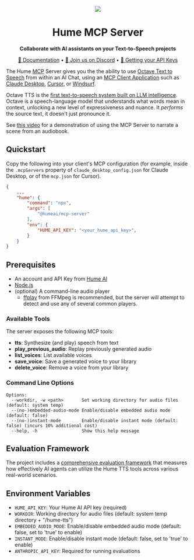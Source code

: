 <div align="center">
  <img src="https://storage.googleapis.com/hume-public-logos/hume/hume-banner.png">
  <h1>Hume MCP Server</h1>
  <p>
    <strong>Collaborate with AI assistants on your Text-to-Speech projects</strong>
  </p>
  <p>
    <a href="https://dev.hume.ai/docs/text-to-speech-tts/mcp-server">📘 Documentation</a> •
    <a href="https://discord.com/invite/humeai">💬 Join us on Discord</a> •
    <a href="https://dev.hume.ai/docs/introduction/api-key">🔐 Getting your API Keys</a>
  </p>
</div>

The Hume [MCP](https://modelcontextprotocol.io) Server gives you the the ability to use [Octave Text to Speech](https://dev.hume.ai/docs/text-to-speech-tts/overview) from within an AI Chat, using an [MCP Client Application](https://modelcontextprotocol.io/clients) such as [Claude Desktop](https://claude.ai/download), [Cursor](https://cursor.sh/), or [Windsurf](https://www.windsurf.io/).

Octave TTS is the [first text-to-speech system built on LLM intelligence](https://www.hume.ai/blog/octave-the-first-text-to-speech-model-that-understands-what-its-saying). Octave is a speech-language model that understands what words mean in context, unlocking a new level of expressiveness and nuance. It *performs* the source text, it doesn't just pronounce it.

See [this video](https://www.loom.com/share/b9fb74163db44be28e9adcb61030e368) for a demonstration of using the MCP Server to narrate a scene from an audiobook.

## Quickstart

Copy the following into your client's MCP configuration (for example, inside the `.mcpServers` property of `claude_desktop_config.json` for Claude Desktop, or of the `mcp.json` for Cursor).

```json
{
    ...
    "hume": {
        "command": "npx",
        "args": [
            "@humeai/mcp-server"
        ],
        "env": {
            "HUME_API_KEY": "<your_hume_api_key>",
        }
    }
}
```

## Prerequisites
- An account and API Key from [Hume AI](https://platform.hume.ai/)
- [Node.js](https://nodejs.org/)
- (optional) A command-line audio player
  * [ffplay](https://ffmpeg.org/ffplay.html) from FFMpeg is recommended, but the server will attempt to detect and use any of several common players.

### Available Tools

The server exposes the following MCP tools:

- **tts**: Synthesize (and play) speech from text
- **play_previous_audio**: Replay previously generated audio
- **list_voices**: List available voices
- **save_voice**: Save a generated voice to your library
- **delete_voice**: Remove a voice from your library

### Command Line Options

```
Options:
  --workdir, -w <path>       Set working directory for audio files (default: system temp)
  --(no-)embedded-audio-mode Enable/disable embedded audio mode (default: false)
  --(no-)instant-mode        Enable/disable instant mode (default: false) (incurs 10% additional cost)
  --help, -h                 Show this help message
```

## Evaluation Framework

The project includes a [comprehensive evaluation framework](src/evals/README.md) that measures how effectively AI agents can utilize the Hume TTS tools across various real-world scenarios.

## Environment Variables

- `HUME_API_KEY`: Your Hume AI API key (required)
- `WORKDIR`: Working directory for audio files (default: system temp directory + "/hume-tts")
- `EMBEDDED_AUDIO_MODE`: Enable/disable embedded audio mode (default: false, set to 'true' to enable)
- `INSTANT_MODE`: Enable/disable instant mode (default: false, set to 'true' to enable)
- `ANTHROPIC_API_KEY`: Required for running evaluations
